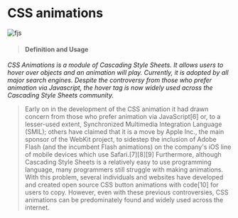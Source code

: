 # CSS animations
![fjs](https://www.litmus.com/wp-content/uploads/2020/04/a-simple-guide-to-understanding-css-animations-in-email.png)

> #### Definition and Usage
*CSS Animations is a module of Cascading Style Sheets. It allows users to hover over objects and an animation will play. Currently, it is adopted by all major search engines. Despite the controversy from those who prefer animation via Javascript, the hover tag is now widely used across the Cascading Style Sheets community.*

> Early on in the development of the CSS animation it had drawn concern from those who prefer animation via JavaScript[6] or, to a lesser-used extent, Synchronized Multimedia Integration Language (SMIL); others have claimed that it is a move by Apple Inc., the main sponsor of the WebKit project, to sidestep the inclusion of Adobe Flash (and the incumbent Flash animations) on the company's iOS line of mobile devices which use Safari.[7][8][9] Furthermore, although Cascading Style Sheets is a relatively easy to use programming language, many programmers still struggle with making animations. With this problem, several individuals and websites have developed and created open source CSS button animations with code[10] for users to copy. However, even with these previous controversies, CSS animations can be predominately found and widely used across the internet.